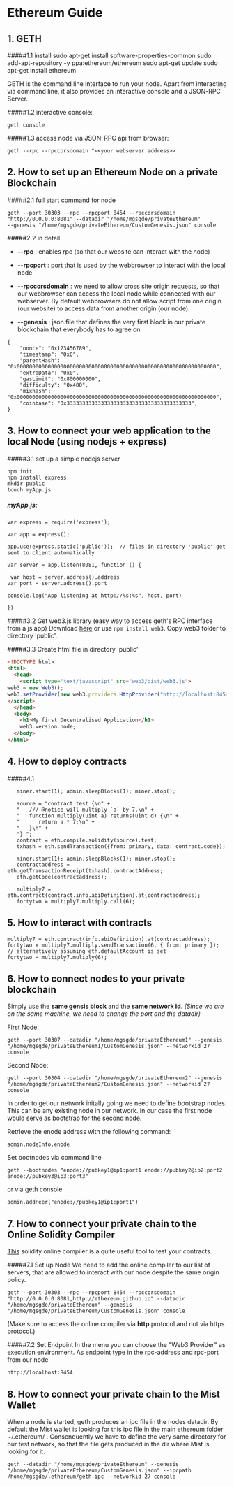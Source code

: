 # Ethereum Guide

## 1. GETH
#####1.1 install
    sudo apt-get install software-properties-common
    sudo add-apt-repository -y ppa:ethereum/ethereum
    sudo apt-get update
    sudo apt-get install ethereum
    
GETH is the command line interface to run your node. Apart from interacting via command line, it also provides an interactive console and a JSON-RPC Server.  

#####1.2 interactive console:

    geth console

#####1.3 access node via JSON-RPC api from browser:

    geth --rpc --rpccorsdomain "<<your webserver address>> 


## 2. How to set up an Ethereum Node on a private Blockchain

#####2.1 full start command for node

    geth --port 30303 --rpc --rpcport 8454 --rpccorsdomain "http://0.0.0.0:8081" --datadir "/home/mgsgde/privateEthereum"
    --genesis "/home/mgsgde/privateEthereum/CustomGenesis.json" console

#####2.2 in detail
* **--rpc** : enables rpc (so that our website can interact with the node) 

* **--rpcport** : port that is used by the webbrowser to interact with the local node

* **--rpccorsdomain** : we need to allow cross site origin requests, so that our webbrowser can access the local node while connected with our webserver. By default webbrowsers do not allow script from one origin (our website) to access data from another origin (our node). 
* **--genesis** : json.file that defines the very first block in our private blockchain that everybody has to agree on

```
{
	"nonce": "0x123456789",
	"timestamp": "0x0",
	"parentHash": "0x0000000000000000000000000000000000000000000000000000000000000000",
	"extraData": "0x0",
	"gasLimit": "0x800000000",
	"difficulty": "0x400",
	"mixhash": "0x0000000000000000000000000000000000000000000000000000000000000000",
	"coinbase": "0x3333333333333333333333333333333333333333",
}
```

## 3. How to connect your web application to the local Node (using nodejs + express)

#####3.1 set up a simple nodejs server 

    npm init
    npm install express
    mkdir public
    touch myApp.js
    
##### myApp.js: 

    var express = require('express');

    var app = express();

    app.use(express.static('public'));  // files in directory 'public' get sent to client automatically

    var server = app.listen(8081, function () {

     var host = server.address().address
    var port = server.address().port

    console.log("App listening at http://%s:%s", host, port)

    })

#####3.2 Get web3.js library (easy way to access geth's RPC interface from a js app) 
Download [here](https://github.com/ethereum/web3.js/) or use `npm install web3`. Copy web3 folder to directory 'public'. 
    
#####3.3 Create html file in directory 'public'

```html
<!DOCTYPE html>
<html>
  <head>
    <script type="text/javascript" src="web3/dist/web3.js"> 
web3 = new Web3();
web3.setProvider(new web3.providers.HttpProvider("http://localhost:8454"));
</script>
  </head>
  <body>
    <h1>My first Decentralised Application</h1>
    web3.version.node;
  </body>
</html>
```
## 4. How to deploy contracts 
#####4.1 
 ```
    miner.start(1); admin.sleepBlocks(1); miner.stop();
     
    source = "contract test {\n" +
    "   /// @notice will multiply `a` by 7.\n" +
    "   function multiply(uint a) returns(uint d) {\n" +
    "      return a * 7;\n" +
    "   }\n" +
    "} ";
    contract = eth.compile.solidity(source).test;
    txhash = eth.sendTransaction({from: primary, data: contract.code});

    miner.start(1); admin.sleepBlocks(1); miner.stop();
    contractaddress = eth.getTransactionReceipt(txhash).contractAddress;
    eth.getCode(contractaddress);

    multiply7 = eth.contract(contract.info.abiDefinition).at(contractaddress);
    fortytwo = multiply7.multiply.call(6);
```

## 5. How to interact with contracts 

    multiply7 = eth.contract(info.abiDefinition).at(contractaddress);
    fortytwo = multiply7.multiply.sendTransaction(6, { from: primary });
    // alternatively assuming eth.defaultAccount is set 
    fortytwo = multiply7.muliply(6);

## 6. How to connect nodes to your private blockchain
Simply use the **same gensis block** and the **same network id**. 
*(Since we are on the same machine, we need to change the port and the datadir)*

First Node: 

    geth --port 30307 --datadir "/home/mgsgde/privateEthereum1" --genesis "/home/mgsgde/privateEthereum1/CustomGenesis.json" --networkid 27 console
    
Second Node:

    geth --port 30304 --datadir "/home/mgsgde/privateEthereum2" --genesis "/home/mgsgde/privateEthereum2/CustomGenesis.json" --networkid 27 console

In order to get our network initally going we need to define bootstrap nodes. This can be any existing node in our network. In our case the first node would serve as bootstrap for the second node. 

Retrieve the enode address with the following command:

    admin.nodeInfo.enode
   
Set bootnodes via command line

    geth --bootnodes "enode://pubkey1@ip1:port1 enode://pubkey2@ip2:port2 enode://pubkey3@ip3:port3"
    
or via geth console

    admin.addPeer("enode://pubkey1@ip1:port1")

## 7. How to connect your private chain to the Online Solidity Compiler 

[This](http://ethereum.github.io/browser-solidity/#version=soljson-latest.js) solidity online compiler is a quite useful tool to test your contracts. 

#####7.1 Set up Node
We need to add the online compiler to our list of servers, that are allowed to interact with our node  despite the same origin policy.

    geth --port 30303 --rpc --rpcport 8454 --rpccorsdomain "http://0.0.0.0:8081,http://ethereum.github.io" --datadir "/home/mgsgde/privateEthereum" --genesis "/home/mgsgde/privateEthereum/CustomGenesis.json" console

(Make sure to access the online compiler via **http** protocol and not via https protocol.)

#####7.2 Set Endpoint
In the menu you can choose the "Web3 Provider" as execution environment. As endpoint type in the rpc-address and rpc-port from our node

    http://localhost:8454

## 8. How to connect your private chain to the Mist Wallet 
When a node is started, geth produces an ipc file in the nodes datadir. By default the Mist wallet is looking for this ipc file in the main ethereum folder ~/.ethereum/ . Consenquently we have to define the very same directory for our test network, so that the file gets produced in the dir where Mist is looking for it. 

    geth --datadir "/home/mgsgde/privateEthereum" --genesis "/home/mgsgde/privateEthereum/CustomGenesis.json" --ipcpath /home/mgsgde/.ethereum/geth.ipc --networkid 27 console




